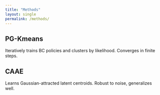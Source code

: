 ```yaml
---
title: "Methods"
layout: single
permalink: /methods/
---
```


## PG-Kmeans

Iteratively trains BC policies and clusters by likelihood. Converges in finite steps.

## CAAE

Learns Gaussian-attracted latent centroids. Robust to noise, generalizes well.
